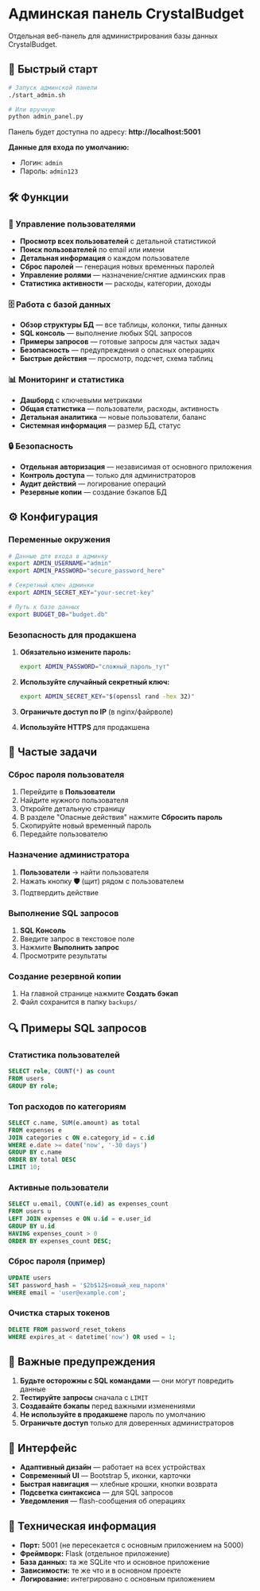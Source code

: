 # Админская панель CrystalBudget

Отдельная веб-панель для администрирования базы данных CrystalBudget.

## 🚀 Быстрый старт

```bash
# Запуск админской панели
./start_admin.sh

# Или вручную
python admin_panel.py
```

Панель будет доступна по адресу: **http://localhost:5001**

**Данные для входа по умолчанию:**
- Логин: `admin`
- Пароль: `admin123`

## 🛠️ Функции

### 👥 Управление пользователями
- **Просмотр всех пользователей** с детальной статистикой
- **Поиск пользователей** по email или имени
- **Детальная информация** о каждом пользователе
- **Сброс паролей** — генерация новых временных паролей
- **Управление ролями** — назначение/снятие админских прав
- **Статистика активности** — расходы, категории, доходы

### 🗄️ Работа с базой данных
- **Обзор структуры БД** — все таблицы, колонки, типы данных
- **SQL консоль** — выполнение любых SQL запросов
- **Примеры запросов** — готовые запросы для частых задач
- **Безопасность** — предупреждения о опасных операциях
- **Быстрые действия** — просмотр, подсчет, схема таблиц

### 📊 Мониторинг и статистика
- **Дашборд** с ключевыми метриками
- **Общая статистика** — пользователи, расходы, активность
- **Детальная аналитика** — новые пользователи, баланс
- **Системная информация** — размер БД, статус

### 🔒 Безопасность
- **Отдельная авторизация** — независимая от основного приложения
- **Контроль доступа** — только для администраторов
- **Аудит действий** — логирование операций
- **Резервные копии** — создание бэкапов БД

## ⚙️ Конфигурация

### Переменные окружения

```bash
# Данные для входа в админку
export ADMIN_USERNAME="admin"
export ADMIN_PASSWORD="secure_password_here"

# Секретный ключ админки
export ADMIN_SECRET_KEY="your-secret-key"

# Путь к базе данных
export BUDGET_DB="budget.db"
```

### Безопасность для продакшена

1. **Обязательно измените пароль:**
   ```bash
   export ADMIN_PASSWORD="сложный_пароль_тут"
   ```

2. **Используйте случайный секретный ключ:**
   ```bash
   export ADMIN_SECRET_KEY="$(openssl rand -hex 32)"
   ```

3. **Ограничьте доступ по IP** (в nginx/файрволе)

4. **Используйте HTTPS** для продакшена

## 📝 Частые задачи

### Сброс пароля пользователя
1. Перейдите в **Пользователи**
2. Найдите нужного пользователя
3. Откройте детальную страницу
4. В разделе "Опасные действия" нажмите **Сбросить пароль**
5. Скопируйте новый временный пароль
6. Передайте пользователю

### Назначение администратора
1. **Пользователи** → найти пользователя
2. Нажать кнопку **🛡️** (щит) рядом с пользователем
3. Подтвердить действие

### Выполнение SQL запросов
1. **SQL Консоль**
2. Введите запрос в текстовое поле
3. Нажмите **Выполнить запрос**
4. Просмотрите результаты

### Создание резервной копии
1. На главной странице нажмите **Создать бэкап**
2. Файл сохранится в папку `backups/`

## 🔍 Примеры SQL запросов

### Статистика пользователей
```sql
SELECT role, COUNT(*) as count 
FROM users 
GROUP BY role;
```

### Топ расходов по категориям
```sql
SELECT c.name, SUM(e.amount) as total
FROM expenses e
JOIN categories c ON e.category_id = c.id
WHERE e.date >= date('now', '-30 days')
GROUP BY c.name
ORDER BY total DESC
LIMIT 10;
```

### Активные пользователи
```sql
SELECT u.email, COUNT(e.id) as expenses_count
FROM users u
LEFT JOIN expenses e ON u.id = e.user_id
GROUP BY u.id
HAVING expenses_count > 0
ORDER BY expenses_count DESC;
```

### Сброс пароля (пример)
```sql
UPDATE users 
SET password_hash = '$2b$12$новый_хеш_пароля' 
WHERE email = 'user@example.com';
```

### Очистка старых токенов
```sql
DELETE FROM password_reset_tokens 
WHERE expires_at < datetime('now') OR used = 1;
```

## 🚨 Важные предупреждения

1. **Будьте осторожны с SQL командами** — они могут повредить данные
2. **Тестируйте запросы** сначала с `LIMIT`
3. **Создавайте бэкапы** перед важными изменениями
4. **Не используйте в продакшене** пароль по умолчанию
5. **Ограничьте доступ** только для доверенных администраторов

## 📱 Интерфейс

- **Адаптивный дизайн** — работает на всех устройствах
- **Современный UI** — Bootstrap 5, иконки, карточки
- **Быстрая навигация** — хлебные крошки, кнопки возврата
- **Подсветка синтаксиса** — для SQL запросов
- **Уведомления** — flash-сообщения об операциях

## 🔧 Техническая информация

- **Порт:** 5001 (не пересекается с основным приложением на 5000)
- **Фреймворк:** Flask (отдельное приложение)
- **База данных:** та же SQLite что и основное приложение
- **Зависимости:** те же что и в основном проекте
- **Логирование:** интегрировано с основным приложением